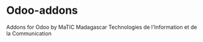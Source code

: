 # Odoo-addons
Addons for Odoo by MaTIC
Madagascar Technologies de l'Information et de la Communication
